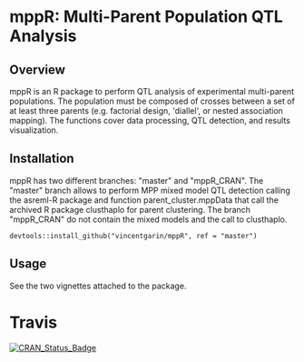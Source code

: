 mppR: Multi-Parent Population QTL Analysis
====


## Overview

mppR is an R package to perform QTL analysis of experimental multi-parent populations. The population must be composed of crosses between a set of at least three parents (e.g. factorial design, 'diallel', or nested association mapping). The functions cover data processing, QTL detection, and results visualization.

## Installation

mppR has two different branches: "master" and "mppR_CRAN". The "master" branch allows to perform MPP mixed model QTL detection calling the asreml-R package and function parent_cluster.mppData that call the archived R package clusthaplo for parent clustering. The branch "mppR_CRAN" do not contain the mixed models and the call to clusthaplo.

```
devtools::install_github("vincentgarin/mppR", ref = "master")

```

## Usage

See the two vignettes attached to the package.

# Travis

[![CRAN\_Status\_Badge](http://www.r-pkg.org/badges/version/mppR)](https://cran.r-project.org/package=mppR)
